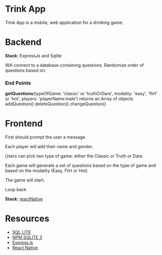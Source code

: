 # Trink App

Trink App is a mobile, web application for a drinking game.

# Backend

**Stack:** ExpressJs and Sqlite

Will connect to a database containing questions.
Randomize order of questions based on:

### End Points

**getQuestions**(typeOfGame: 'classic' or 'truthOrDare',
    modality: 'easy', 'flirt' or 'hot',
    players: 'playerName:male') returns an Array of objects
addQuestion()
deleteQuestion()
changeQuestion()

# Frontend
First should prompt the user a message.

Each player will add their name and gender.

Users can pick two type of game: either the Classic or Truth or Dare.

Each game will generate a set of questions based on the type of game and based on the modality (Easy, Flirt or Hot).

The game will start.

Loop back

**Stack:** [reactNative](https://reactnative.dev/)

# Resources
- [SQL LITE](https://www.sqlite.org/index.html)
- [NPM SQLITE 3](https://www.npmjs.com/package/sqlite3)
- [Express.js](https://expressjs.com/en/starter/generator.html)
- [React Native](https://reactnative.dev/)
